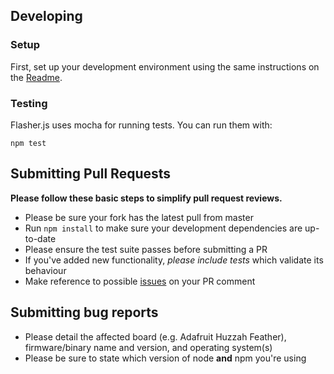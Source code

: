 ## Developing

### Setup

First, set up your development environment using the same instructions on the [Readme](https://github.com/thingssdk/flasher.js/blob/master/README.md).

### Testing

Flasher.js uses mocha for running tests. You can run them with:

```
npm test
```

## Submitting Pull Requests

**Please follow these basic steps to simplify pull request reviews.**

* Please be sure your fork has the latest pull from master
* Run ```npm install``` to make sure your development dependencies are up-to-date
* Please ensure the test suite passes before submitting a PR
* If you've added new functionality, *please include tests* which validate its behaviour
* Make reference to possible [issues](https://github.com/thingssdk/flasher.js/issues) on your PR comment

## Submitting bug reports

* Please detail the affected board (e.g. Adafruit Huzzah Feather), firmware/binary name and version, and operating system(s)
* Please be sure to state which version of node **and** npm you're using